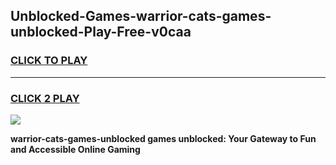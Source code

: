 
## Unblocked-Games-warrior-cats-games-unblocked-Play-Free-v0caa
<h3>
<a href="https://premium76.site?title=warrior-cats-games-unblocked&ref=18A1">CLICK TO PLAY</a></h3>
<hr>

<h3>
<a href="https://premium76.site?title=warrior-cats-games-unblocked&ref=18A1">CLICK 2 PLAY</a>
  
</h3>

<a href="https://premium76.site?title=warrior-cats-games-unblocked&ref=18A1"><img src="https://clearcache.store/games.png"></a>


**warrior-cats-games-unblocked games unblocked: Your Gateway to Fun and Accessible Online Gaming**
